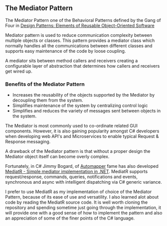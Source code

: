 ## The Mediator Pattern


The Mediator Pattern one of the Behavioral Patterns defined by the Gang of Four in [Design Patterns: Elements of Reusable Object-Oriented Software](https://amzn.to/2PdkTck ) 

Mediator pattern is used to reduce communication complexity between multiple objects or classes. This pattern provides a mediator class which normally handles all the communications between different classes and supports easy maintenance of the code by loose coupling. 

A mediator sits between method callers and receivers creating a configurable layer of abstraction that determines how callers and receivers get wired up.

### Benefits of the Mediator Pattern
* Increases the reusability of the objects supported by the Mediator by decoupling them from the system.
* Simplifies maintenance of the system by centralizing control logic
* Simplifies and reduces the variety of messages sent between objects in the system.

The Mediator is most commonly used to co-ordinate related GUI components. However, it is also gaining popularity amongst C# developers when developing web API's and Microservices to enable typical Request & Response messaging.

A drawback of the Mediator pattern is that without a proper design the Mediator object itself can become overly complex.

Fortunately, in C# Jimmy Bogard, of [Automapper](https://github.com/AutoMapper/AutoMapper) fame has also developed [MediatR - Simple mediator implementation in .NET](https://github.com/jbogard/MediatR).  MediatR supports  request/response, commands, queries, notifications and events, synchronous and async with intelligent dispatching via C# generic variance.


I prefer to use MediatR as my implementation of choice of the Mediator Pattern, because of its ease of use and versatility. I also learned alot about code by reading the MediatR source code. It is well worth cloning the repository and spending sometime just going through the implementation, it will provide one with a good sense of how to implement the pattern and also an appreciation of some of the finer points of the C# language.


